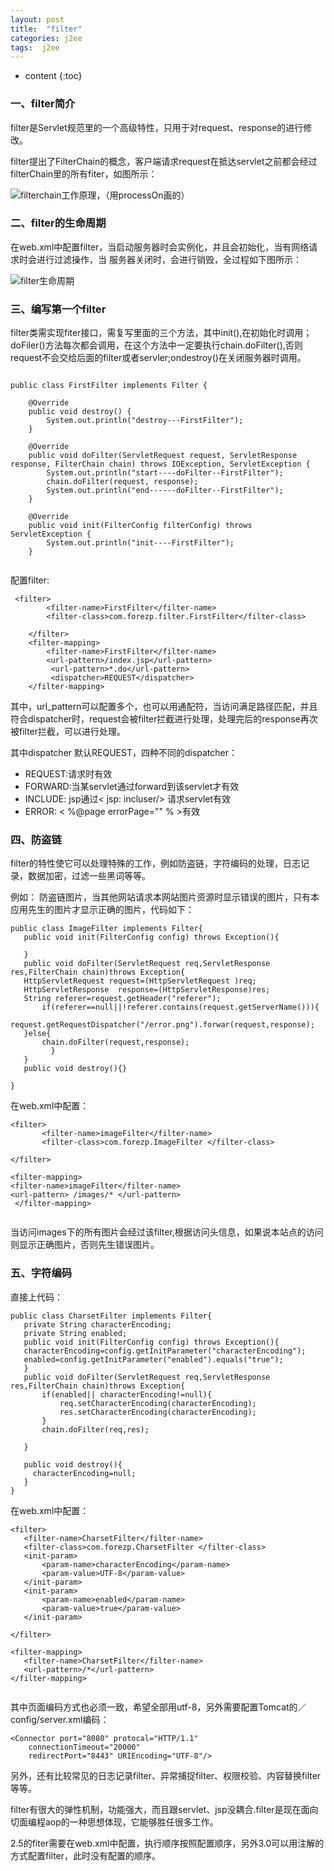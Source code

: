 ```yaml
---
layout: post
title:  "filter"
categories: j2ee
tags:  j2ee
---
```


* content
{:toc}

### 一、filter简介

filter是Servlet规范里的一个高级特性，只用于对request、response的进行修改。

<!--more-->

filter提出了FilterChain的概念，客户端请求request在抵达servlet之前都会经过filterChain里的所有fiter，如图所示：

![filterchain工作原理，（用processOn画的） ](http://upload-images.jianshu.io/upload_images/2279594-166a5c28d392f743.png?imageMogr2/auto-orient/strip%7CimageView2/2/w/300)

### 二、filter的生命周期

在web.xml中配置filter，当启动服务器时会实例化，并且会初始化，当有网络请求时会进行过滤操作，当 服务器关闭时，会进行销毁，全过程如下图所示：

![filter生命周期](http://upload-images.jianshu.io/upload_images/2279594-0bfdef229be804e4.png?imageMogr2/auto-orient/strip%7CimageView2/2/w/400)

### 三、编写第一个filter

filter类需实现fiter接口，需复写里面的三个方法，其中init(),在初始化时调用；doFiler()方法每次都会调用，在这个方法中一定要执行chain.doFilter(),否则request不会交给后面的filter或者servler;ondestroy()在关闭服务器时调用。

```

public class FirstFilter implements Filter {

	@Override
	public void destroy() {
		System.out.println("destroy---FirstFilter");
	}

	@Override
	public void doFilter(ServletRequest request, ServletResponse response, FilterChain chain) throws IOException, ServletException {
		System.out.println("start----doFilter--FirstFilter");		
		chain.doFilter(request, response);
		System.out.println("end------doFilter--FirstFilter");
	}

	@Override
	public void init(FilterConfig filterConfig) throws ServletException {
		System.out.println("init----FirstFilter");
	}


```
配置filter:

```
 <filter>
        <filter-name>FirstFilter</filter-name>
        <filter-class>com.forezp.filter.FirstFilter</filter-class>
        
    </filter>
    <filter-mapping>
        <filter-name>FirstFilter</filter-name>
        <url-pattern>/index.jsp</url-pattern> 
         <url-pattern>*.do</url-pattern> 
         <dispatcher>REQUEST</dispatcher> 
    </filter-mapping>

```

其中，url_pattern可以配置多个，也可以用通配符，当访问满足路径匹配，并且符合dispatcher时，request会被filter拦截进行处理，处理完后的response再次被filter拦截，可以进行处理。

其中dispatcher 默认REQUEST，四种不同的dispatcher：

* REQUEST:请求时有效
* FORWARD:当某servlet通过forward到该servlet才有效
* INCLUDE: jsp通过< jsp: incluser/> 请求servlet有效
* ERROR: < %@page errorPage="" % >有效

### 四、防盗链
filter的特性使它可以处理特殊的工作，例如防盗链，字符编码的处理，日志记录，数据加密，过滤一些黑词等等。

例如： 防盗链图片，当其他网站请求本网站图片资源时显示错误的图片，只有本应用先生的图片才显示正确的图片，代码如下：

 ```
 public class ImageFilter implements Filter{
 	public void init(FilterConfig config) throws Exception(){
 	
 	}
 	public void doFilter(ServletRequest req,ServletResponse res,FilterChain chain)throws Exception{
 	HttpServletRequest request=(HttpServletRequest )req;
 	HttpServletResponse  response=(HttpServletResponse)res;
 	String referer=request.getHeader("referer");
 		if(referer==null||!referer.contains(request.getServerName())){
 		request.getRequestDispatcher("/error.png").forwar(request,response);
 	}else{
 		chain.doFilter(request,response);
 		  }
 	}
 	public void destroy(){}
 
 }
 
 ```
 
 在web.xml中配置：
 
 ```
 <filter>
 		<filter-name>imageFilter</filter-name>
 		<filter-class>com.forezp.ImageFilter </filter-class>
 
 </filter>
 
 <filter-mapping>
 <filter-name>imageFilter</filter-name>
 <url-pattern> /images/* </url-pattern>
  </filter-mapping>

 
 ```
 当访问images下的所有图片会经过该filter,根据访问头信息，如果说本站点的访问则显示正确图片，否则先生错误图片。
 
### 五、字符编码
 
 直接上代码：
 
 ```
 public class CharsetFilter implements Filter{
 	private String characterEncoding;
 	private String enabled;
 	public void init(FilterConfig config) throws Exception(){
 	characterEncoding=config.getInitParameter("characterEncoding");
 	enabled=config.getInitParameter("enabled").equals("true");
 	}
 	public void doFilter(ServletRequest req,ServletResponse res,FilterChain chain)throws Exception{
 		if(enabled|| characterEncoding!=null){
 			req.setCharacterEncoding(characterEncoding);
 			res.setCharacterEncoding(characterEncoding);
 		}
 		chain.doFilter(req,res);
 
 	}
 	
 	public void destroy(){
 	  characterEncoding=null;
 	}
 }
 
 ```
 
  在web.xml中配置：
 
 ```
 <filter>
 	<filter-name>CharsetFilter</filter-name>
 	<filter-class>com.forezp.CharsetFilter </filter-class>
 	<init-param>
 		<param-name>characterEncoding</param-name>
 		<param-value>UTF-8</param-value>
 	</init-param>
 	<init-param>
 		<param-name>enabled</param-name>
 		<param-value>true</param-value>
 	</init-param>

 </filter>
 
 <filter-mapping>
 	<filter-name>CharsetFilter</filter-name>
 	<url-pattern>/*</url-pattern>
 </filter-mapping>

 
 ```
 
其中页面编码方式也必须一致，希望全部用utf-8，另外需要配置Tomcat的／config/server.xml编码：

```
<Connector port="8080" protocal="HTTP/1.1"
	connectionTimeout="20000"
	redirectPort="8443" URIEncoding="UTF-8"/>

```

另外，还有比较常见的日志记录filter、异常捕捉filter、权限校验、内容替换filter等等。

filter有很大的弹性机制，功能强大，而且跟servlet、jsp没耦合.filter是现在面向切面编程aop的一种思想体现，它能够胜任很多工作。

2.5的fiter需要在web.xml中配置，执行顺序按照配置顺序，另外3.0可以用注解的方式配置filter，此时没有配置的顺序。